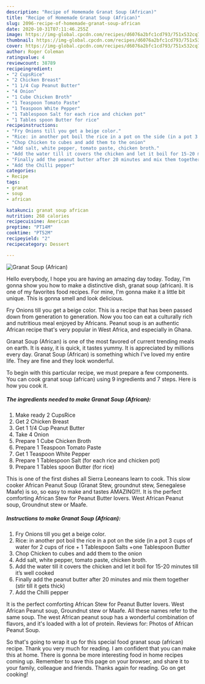 ```yaml
---
description: "Recipe of Homemade Granat Soup (African)"
title: "Recipe of Homemade Granat Soup (African)"
slug: 2096-recipe-of-homemade-granat-soup-african
date: 2020-10-31T07:11:46.255Z
image: https://img-global.cpcdn.com/recipes/d6076a2bfc1cd793/751x532cq70/granat-soup-african-recipe-main-photo.jpg
thumbnail: https://img-global.cpcdn.com/recipes/d6076a2bfc1cd793/751x532cq70/granat-soup-african-recipe-main-photo.jpg
cover: https://img-global.cpcdn.com/recipes/d6076a2bfc1cd793/751x532cq70/granat-soup-african-recipe-main-photo.jpg
author: Roger Coleman
ratingvalue: 4
reviewcount: 38789
recipeingredient:
- "2 CupsRice"
- "2 Chicken Breast"
- "1 1/4 Cup Peanut Butter"
- "4 Onion"
- "1 Cube Chicken Broth"
- "1 Teaspoon Tomato Paste"
- "1 Teaspoon White Pepper"
- "1 Tablespoon Salt for each rice and chicken pot"
- "1 Tables spoon Butter for rice"
recipeinstructions:
- "Fry Onions till you get a beige color."
- "Rice: in another pot boil the rice in a pot on the side (in a pot 3 cups of water for 2 cups of rice + 1 Tablespoon Salts +one Tablespoon Butter"
- "Chop Chicken to cubes and add them to the onion"
- "Add salt, white pepper, tomato paste, chicken broth."
- "Add the water till it covers the chicken and let it boil for 15-20 minutes till it’s well cooked"
- "Finally add the peanut butter after 20 minutes and mix them together (stir till it gets thick)"
- "Add the Chilli pepper"
categories:
- Recipe
tags:
- granat
- soup
- african

katakunci: granat soup african 
nutrition: 268 calories
recipecuisine: American
preptime: "PT14M"
cooktime: "PT52M"
recipeyield: "2"
recipecategory: Dessert

---
```



![Granat Soup (African)](https://img-global.cpcdn.com/recipes/d6076a2bfc1cd793/751x532cq70/granat-soup-african-recipe-main-photo.jpg)

Hello everybody, I hope you are having an amazing day today. Today, I'm gonna show you how to make a distinctive dish, granat soup (african). It is one of my favorites food recipes. For mine, I'm gonna make it a little bit unique. This is gonna smell and look delicious.

Fry Onions till you get a beige color. This is a recipe that has been passed down from generation to generation. Now you too can eat a culturally rich and nutritious meal enjoyed by Africans. Peanut soup is an authentic African recipe that&#39;s very popular in West Africa, and especially in Ghana.

Granat Soup (African) is one of the most favored of current trending meals on earth. It is easy, it is quick, it tastes yummy. It is appreciated by millions every day. Granat Soup (African) is something which I've loved my entire life. They are fine and they look wonderful.


To begin with this particular recipe, we must prepare a few components. You can cook granat soup (african) using 9 ingredients and 7 steps. Here is how you cook it.

<!--inarticleads1-->

##### The ingredients needed to make Granat Soup (African):

1. Make ready 2 CupsRice
1. Get 2 Chicken Breast
1. Get 1 1/4 Cup Peanut Butter
1. Take 4 Onion
1. Prepare 1 Cube Chicken Broth
1. Prepare 1 Teaspoon Tomato Paste
1. Get 1 Teaspoon White Pepper
1. Prepare 1 Tablespoon Salt (for each rice and chicken pot)
1. Prepare 1 Tables spoon Butter (for rice)


This is one of the first dishes all Sierra Leoneans learn to cook. This slow cooker African Peanut Soup (Granat Stew, groundnut stew, Senegalese Maafe) is so, so easy to make and tastes AMAZING!!!. It is the perfect comforting African Stew for Peanut Butter lovers. West African Peanut soup, Groundnut stew or Maafe. 

<!--inarticleads2-->

##### Instructions to make Granat Soup (African):

1. Fry Onions till you get a beige color.
1. Rice: in another pot boil the rice in a pot on the side (in a pot 3 cups of water for 2 cups of rice + 1 Tablespoon Salts +one Tablespoon Butter
1. Chop Chicken to cubes and add them to the onion
1. Add salt, white pepper, tomato paste, chicken broth.
1. Add the water till it covers the chicken and let it boil for 15-20 minutes till it’s well cooked
1. Finally add the peanut butter after 20 minutes and mix them together (stir till it gets thick)
1. Add the Chilli pepper


It is the perfect comforting African Stew for Peanut Butter lovers. West African Peanut soup, Groundnut stew or Maafe. All these names refer to the same soup. The west African peanut soup has a wonderful combination of flavors, and it&#39;s loaded with a lot of protein. Reviews for: Photos of African Peanut Soup. 

So that's going to wrap it up for this special food granat soup (african) recipe. Thank you very much for reading. I am confident that you can make this at home. There is gonna be more interesting food in home recipes coming up. Remember to save this page on your browser, and share it to your family, colleague and friends. Thanks again for reading. Go on get cooking!
